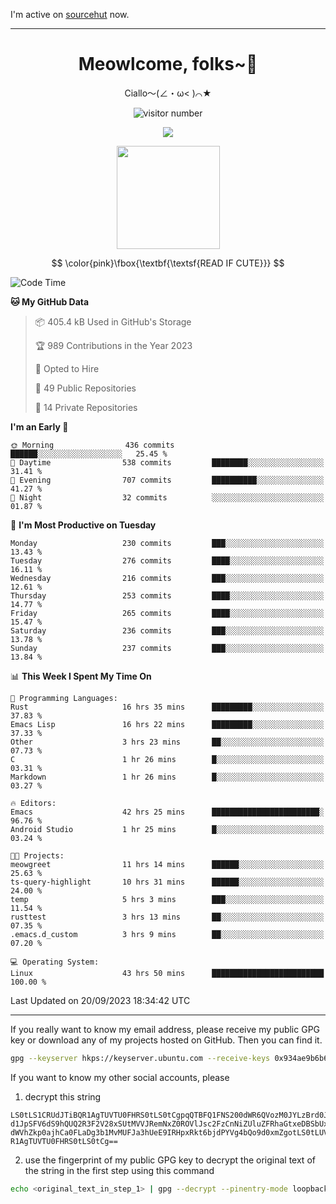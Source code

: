 I'm active on [sourcehut](https://sr.ht/~meow_king/) now. 

---

<div align="center">
  <h1>Meowlcome, folks~👋</h1>
  <p>Ciallo～(∠・ω< )⌒★</p>
</div>

<p align="center">
  <img src="https://count.getloli.com/get/@Ziqi-Yang?theme=rule34" alt="visitor number" />
</p>

<p align="center">
  <img src="https://skillicons.dev/icons?i=rust,c,py,flutter,go,java,js,bash,linux,emacs" />
</p>
<p align="center">
  <img height="165" src="https://github-readme-stats.vercel.app/api?username=Ziqi-Yang&show_icons=true&include_all_commits=true&hide_border=true" />
</p>

$$
\color{pink}\fbox{\textbf{\textsf{READ IF CUTE}}}
$$

<!--START_SECTION:waka-->
![Code Time](http://img.shields.io/badge/Code%20Time-1%2C533%20hrs%2020%20mins-blue)

**🐱 My GitHub Data** 

> 📦 405.4 kB Used in GitHub's Storage 
 > 
> 🏆 989 Contributions in the Year 2023
 > 
> 💼 Opted to Hire
 > 
> 📜 49 Public Repositories 
 > 
> 🔑 14 Private Repositories 
 > 
**I'm an Early 🐤** 

```text
🌞 Morning                436 commits         ██████░░░░░░░░░░░░░░░░░░░   25.45 % 
🌆 Daytime                538 commits         ████████░░░░░░░░░░░░░░░░░   31.41 % 
🌃 Evening                707 commits         ██████████░░░░░░░░░░░░░░░   41.27 % 
🌙 Night                  32 commits          ░░░░░░░░░░░░░░░░░░░░░░░░░   01.87 % 
```
📅 **I'm Most Productive on Tuesday** 

```text
Monday                   230 commits         ███░░░░░░░░░░░░░░░░░░░░░░   13.43 % 
Tuesday                  276 commits         ████░░░░░░░░░░░░░░░░░░░░░   16.11 % 
Wednesday                216 commits         ███░░░░░░░░░░░░░░░░░░░░░░   12.61 % 
Thursday                 253 commits         ████░░░░░░░░░░░░░░░░░░░░░   14.77 % 
Friday                   265 commits         ████░░░░░░░░░░░░░░░░░░░░░   15.47 % 
Saturday                 236 commits         ███░░░░░░░░░░░░░░░░░░░░░░   13.78 % 
Sunday                   237 commits         ███░░░░░░░░░░░░░░░░░░░░░░   13.84 % 
```


📊 **This Week I Spent My Time On** 

```text
💬 Programming Languages: 
Rust                     16 hrs 35 mins      █████████░░░░░░░░░░░░░░░░   37.83 % 
Emacs Lisp               16 hrs 22 mins      █████████░░░░░░░░░░░░░░░░   37.33 % 
Other                    3 hrs 23 mins       ██░░░░░░░░░░░░░░░░░░░░░░░   07.73 % 
C                        1 hr 26 mins        █░░░░░░░░░░░░░░░░░░░░░░░░   03.31 % 
Markdown                 1 hr 26 mins        █░░░░░░░░░░░░░░░░░░░░░░░░   03.27 % 

🔥 Editors: 
Emacs                    42 hrs 25 mins      ████████████████████████░   96.76 % 
Android Studio           1 hr 25 mins        █░░░░░░░░░░░░░░░░░░░░░░░░   03.24 % 

🐱‍💻 Projects: 
meowgreet                11 hrs 14 mins      ██████░░░░░░░░░░░░░░░░░░░   25.63 % 
ts-query-highlight       10 hrs 31 mins      ██████░░░░░░░░░░░░░░░░░░░   24.00 % 
temp                     5 hrs 3 mins        ███░░░░░░░░░░░░░░░░░░░░░░   11.54 % 
rusttest                 3 hrs 13 mins       ██░░░░░░░░░░░░░░░░░░░░░░░   07.35 % 
.emacs.d_custom          3 hrs 9 mins        ██░░░░░░░░░░░░░░░░░░░░░░░   07.20 % 

💻 Operating System: 
Linux                    43 hrs 50 mins      █████████████████████████   100.00 % 
```


 Last Updated on 20/09/2023 18:34:42 UTC
<!--END_SECTION:waka-->

-----

If you really want to know my email address, please receive my public GPG key or download any of my projects hosted on GitHub. Then you can find it. 
```bash
gpg --keyserver hkps://keyserver.ubuntu.com --receive-keys 0x934ae9b6b6e9ff34
```
If you want to know my other social accounts, please
1) decrypt this string
```
LS0tLS1CRUdJTiBQR1AgTUVTU0FHRS0tLS0tCgpqQTBFQ1FNS200dWR6QVozM0JYLzBrd0JNU0Ru
d1JpSFV6dS9hQUQ2R3F2V28xSUtMVVJRemNxZ0ROVlJsc2FzCnNiZUluZFRhaGtxeDBSbUxEajVq
dWVhZkp0ajhCa0FLaDg3b1MvMUFJa3hUeE9IRHpxRkt6bjdPYVg4bQo9d0xmZgotLS0tLUVORCBQ
R1AgTUVTU0FHRS0tLS0tCg==
```
2) use the fingerprint of my public GPG key to decrypt the original text of the string in the first step using this command
```bash
echo <original_text_in_step_1> | gpg --decrypt --pinentry-mode loopback --armor
```


